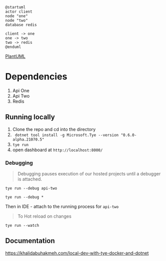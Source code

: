 ```plantuml
@startuml
actor client
node "one"
node "two"
database redis

client -> one
one -> two
two -> redis
@enduml
```

[PlantUML](https://blog.anoff.io/2018-07-31-diagrams-with-plantuml)

# Dependencies

1. Api One
2. Api Two
3. Redis

## Running locally

1. Clone the repo and cd into the directory
2. ` dotnet tool install -g Microsoft.Tye --version "0.6.0-alpha.21070.5"`
3. `tye run`
4. open dashboard at `http://localhost:8000/`

### Debugging

> Debugging pauses execution of our hosted projects until a debugger is attached. 

`tye run --debug api-two`

`tye run --debug *`

Then in IDE - attach to the running process for `api-two`

> To Hot reload on changes

`tye run --watch`


## Documentation

https://khalidabuhakmeh.com/local-dev-with-tye-docker-and-dotnet

